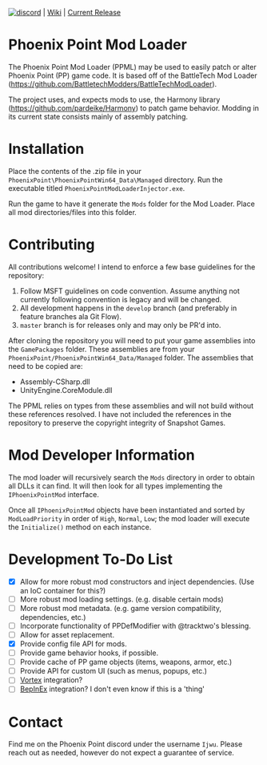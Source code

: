 [![discord](https://discordapp.com/api/guilds/322630986431201283/widget.png?style=shield)](https://discord.gg/pPhUE9b) | [Wiki](https://github.com/Ijwu/PhoenixPointModLoader/wiki/Introduction) | [Current Release](https://github.com/Ijwu/PhoenixPointModLoader/releases)
# Phoenix Point Mod Loader

The Phoenix Point Mod Loader (PPML) may be used to easily patch or alter Phoenix Point (PP) game code. It is based off of the BattleTech Mod Loader (https://github.com/BattletechModders/BattleTechModLoader).

The project uses, and expects mods to use, the Harmony library (https://github.com/pardeike/Harmony) to patch game behavior. Modding in its current state consists mainly of assembly patching.

# Installation

Place the contents of the .zip file in your `PhoenixPoint\PhoenixPointWin64_Data\Managed` directory. Run the executable titled `PhoenixPointModLoaderInjector.exe`.

Run the game to have it generate the `Mods` folder for the Mod Loader. Place all mod directories/files into this folder.

# Contributing

All contributions welcome! I intend to enforce a few base guidelines for the repository:

1. Follow MSFT guidelines on code convention. Assume anything not currently following convention is legacy and will be changed.
2. All development happens in the `develop` branch (and preferably in feature branches ala Git Flow).
3. `master` branch is for releases only and may only be PR'd into.

After cloning the repository you will need to put your game assemblies into the `GamePackages` folder. These assemblies are from your `PhoenixPoint/PhoenixPointWin64_Data/Managed` folder. The assemblies that need to be copied are:

* Assembly-CSharp.dll
* UnityEngine.CoreModule.dll

The PPML relies on types from these assemblies and will not build without these references resolved. I have not included the references in the repository to preserve the copyright integrity of Snapshot Games.

# Mod Developer Information

The mod loader will recursively search the `Mods` directory in order to obtain all DLLs it can find. It will then look for all types implementing the `IPhoenixPointMod` interface.

Once all `IPhoenixPointMod` objects have been instantiated and sorted by `ModLoadPriority` in order of `High`, `Normal`, `Low`; the mod loader will execute the `Initialize()` method on each instance.

# Development To-Do List

- [x] Allow for more robust mod constructors and inject dependencies. (Use an IoC container for this?)
- [ ] More robust mod loading settings. (e.g. disable certain mods)
- [ ] More robust mod metadata. (e.g. game version compatibility, dependencies, etc.)
- [ ] Incorporate functionality of PPDefModifier with @tracktwo's blessing.
- [ ] Allow for asset replacement.
- [x] Provide config file API for mods.
- [ ] Provide game behavior hooks, if possible.
- [ ] Provide cache of PP game objects (items, weapons, armor, etc.)
- [ ] Provide API for custom UI (such as menus, popups, etc.)
- [ ] [Vortex](https://www.nexusmods.com/about/vortex/) integration?
- [ ] [BepInEx](https://github.com/BepInEx/BepInEx) integration? I don't even know if this is a 'thing'

# Contact

Find me on the Phoenix Point discord under the username `Ijwu`. Please reach out as needed, however do not expect a guarantee of service.
